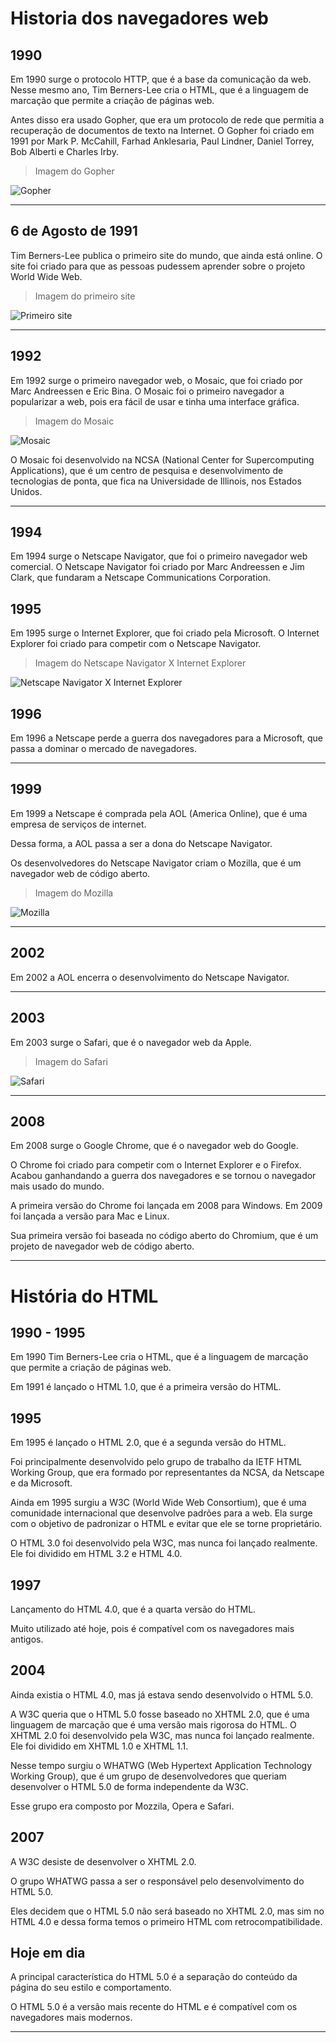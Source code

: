 # Historia dos navegadores web

## 1990

Em 1990 surge o protocolo HTTP, que é a base da comunicação da web. Nesse mesmo ano, Tim Berners-Lee cria o HTML, que é a linguagem de marcação que permite a criação de páginas web.

Antes disso era usado Gopher, que era um protocolo de rede que permitia a recuperação de documentos de texto na Internet. O Gopher foi criado em 1991 por Mark P. McCahill, Farhad Anklesaria, Paul Lindner, Daniel Torrey, Bob Alberti e Charles Irby.

>Imagem do Gopher

![Gopher](https://www.howtogeek.com/wp-content/uploads/2020/07/xgopher_screenshot_2.png.pagespeed.gp+jp+jw+pj+ws+js+rj+rp+rw+ri+cp+md.ic.5g9Bqb4-cI.png)

---

## 6 de Agosto de 1991

Tim Berners-Lee publica o primeiro site do mundo, que ainda está online. O site foi criado para que as pessoas pudessem aprender sobre o projeto World Wide Web.

>Imagem do primeiro site

![Primeiro site](https://www.hardware.com.br/static/20160807/wid.png)

---

## 1992

Em 1992 surge o primeiro navegador web, o Mosaic, que foi criado por Marc Andreessen e Eric Bina. O Mosaic foi o primeiro navegador a popularizar a web, pois era fácil de usar e tinha uma interface gráfica.

>Imagem do Mosaic

![Mosaic](https://t.ctcdn.com.br/EaZFTeWb8TKWZMsDRfGv-t-soVY=/62x34:1213x682/1151x647/smart/i329497.jpeg)

O Mosaic foi desenvolvido na NCSA (National Center for Supercomputing Applications), que é um centro de pesquisa e desenvolvimento de tecnologias de ponta, que fica na Universidade de Illinois, nos Estados Unidos.

---

## 1994

Em 1994 surge o Netscape Navigator, que foi o primeiro navegador web comercial. O Netscape Navigator foi criado por Marc Andreessen e Jim Clark, que fundaram a Netscape Communications Corporation.

## 1995

Em 1995 surge o Internet Explorer, que foi criado pela Microsoft. O Internet Explorer foi criado para competir com o Netscape Navigator.

>Imagem do Netscape Navigator X Internet Explorer

![Netscape Navigator X Internet Explorer](https://lorranafeitosa.files.wordpress.com/2015/02/internetexploresvsnetscape.jpg)

## 1996

Em 1996 a Netscape perde a guerra dos navegadores para a Microsoft, que passa a dominar o mercado de navegadores.

---

## 1999

Em 1999 a Netscape é comprada pela AOL (America Online), que é uma empresa de serviços de internet.

Dessa forma, a AOL passa a ser a dona do Netscape Navigator.

Os desenvolvedores do Netscape Navigator criam o Mozilla, que é um navegador web de código aberto.

>Imagem do Mozilla

![Mozilla](https://s2-techtudo.glbimg.com/gE9iSsWkgZ6HRPlz8w0e2LrbmX4=/0x0:695x666/984x0/smart/filters:strip_icc()/i.s3.glbimg.com/v1/AUTH_08fbf48bc0524877943fe86e43087e7a/internal_photos/bs/2021/H/a/f0RF3NQ7eZqL8eiTUmZg/2013-02-26-firefox-logo-full.png)

---

## 2002

Em 2002 a AOL encerra o desenvolvimento do Netscape Navigator.

---

## 2003

Em 2003 surge o Safari, que é o navegador web da Apple.

>Imagem do Safari

![Safari](https://macmagazine.com.br/wp-content/uploads/2009/02/24-safari.png)

---

## 2008

Em 2008 surge o Google Chrome, que é o navegador web do Google.

O Chrome foi criado para competir com o Internet Explorer e o Firefox. Acabou ganhandando a guerra dos navegadores e se tornou o navegador mais usado do mundo.

A primeira versão do Chrome foi lançada em 2008 para Windows. Em 2009 foi lançada a versão para Mac e Linux.

Sua primeira versão foi baseada no código aberto do Chromium, que é um projeto de navegador web de código aberto.

---

# História do HTML

## 1990 - 1995

Em 1990 Tim Berners-Lee cria o HTML, que é a linguagem de marcação que permite a criação de páginas web.

Em 1991 é lançado o HTML 1.0, que é a primeira versão do HTML.

## 1995

Em 1995 é lançado o HTML 2.0, que é a segunda versão do HTML.

Foi principalmente desenvolvido pelo grupo de trabalho da IETF HTML Working Group, que era formado por representantes da NCSA, da Netscape e da Microsoft.

Ainda em 1995 surgiu a W3C (World Wide Web Consortium), que é uma comunidade internacional que desenvolve padrões para a web. Ela surge com o objetivo de padronizar o HTML e evitar que ele se torne proprietário.

O HTML 3.0 foi desenvolvido pela W3C, mas nunca foi lançado realmente. Ele foi dividido em HTML 3.2 e HTML 4.0.

## 1997

Lançamento do HTML 4.0, que é a quarta versão do HTML.

Muito utilizado até hoje, pois é compatível com os navegadores mais antigos.

## 2004 

Ainda existia o HTML 4.0, mas já estava sendo desenvolvido o HTML 5.0.

A W3C queria que o HTML 5.0 fosse baseado no XHTML 2.0, que é uma linguagem de marcação que é uma versão mais rigorosa do HTML. 
O XHTML 2.0 foi desenvolvido pela W3C, mas nunca foi lançado realmente. Ele foi dividido em XHTML 1.0 e XHTML 1.1.

Nesse tempo surgiu o WHATWG (Web Hypertext Application Technology Working Group), que é um grupo de desenvolvedores que queriam desenvolver o HTML 5.0 de forma independente da W3C.

Esse grupo era composto por Mozzila, Opera e Safari.

## 2007

A W3C desiste de desenvolver o XHTML 2.0.

O grupo WHATWG passa a ser o responsável pelo desenvolvimento do HTML 5.0.

Eles decidem que o HTML 5.0 não será baseado no XHTML 2.0, mas sim no HTML 4.0 e dessa forma temos o primeiro HTML com retrocompatibilidade.

## Hoje em dia

A principal característica do HTML 5.0 é a separação do conteúdo da página do seu estilo e comportamento.

O HTML 5.0 é a versão mais recente do HTML e é compatível com os navegadores mais modernos.

---


